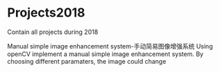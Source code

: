 # Projects2018
Contain all projects during 2018

Manual simple image enhancement system-手动简易图像增强系统
Using openCV implement a manual simple image enhancement system. By choosing different paramaters, the image could change 
